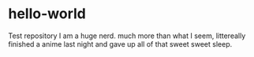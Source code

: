 # hello-world
Test repository
I am a huge nerd. much more than what I seem, littereally finished a anime last night and gave up all of that sweet sweet sleep.
